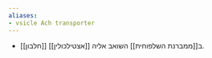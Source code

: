 ```yaml
---
aliases:
- vsicle Ach transporter
---
```

- [[חלבון]] ב[[ממברנת השלפוחית]] השואב אליה [[אצטילכולין]].